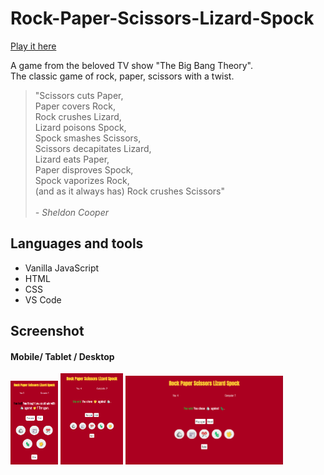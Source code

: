 # Rock-Paper-Scissors-Lizard-Spock

[Play it here](https://rays-rpsls-game.netlify.app/)

A game from the beloved TV show "The Big Bang Theory".<br>
The classic game of rock, paper, scissors with a twist.

> "Scissors cuts Paper,<br>
> Paper covers Rock,<br>
> Rock crushes Lizard,<br>
> Lizard poisons Spock,<br>
> Spock smashes Scissors,<br>
> Scissors decapitates Lizard,<br>
> Lizard eats Paper,<br>
> Paper disproves Spock,<br>
> Spock vaporizes Rock,<br>
> (and as it always has) Rock crushes Scissors"<br> <br>_- Sheldon Cooper_

## Languages and tools

- Vanilla JavaScript
- HTML
- CSS
- VS Code

## Screenshot

#### Mobile/ Tablet / Desktop

<div>
<img src="https://github.com/R4YLx/rpsls/blob/main/assets/screenshots/mobile%20scrn.png" width="15%" style="display: inline;">
<img src="https://github.com/R4YLx/rpsls/blob/main/assets/screenshots/tablet-scrn.png" width="20%" style="display: inline;">
<img src="https://github.com/R4YLx/rpsls/blob/main/assets/screenshots/desktop-scrn.png" width="50%" style="display: inline;">
</div>
